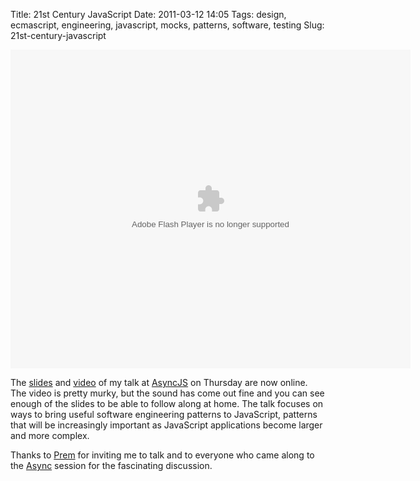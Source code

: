 Title: 21st Century JavaScript
Date: 2011-03-12 14:05
Tags: design, ecmascript, engineering, javascript, mocks, patterns, software, testing
Slug: 21st-century-javascript

<embed src="http://blip.tv/play/AYKq1y8A" type="application/x-shockwave-flash" width="640" height="510" allowscriptaccess="always" allowfullscreen="true"></embed>

The [slides][] and [video][] of my talk at [AsyncJS][] on Thursday are
now online. The video is pretty murky, but the sound has come out fine
and you can see enough of the slides to be able to follow along at home.
The talk focuses on ways to bring useful software engineering patterns
to JavaScript, patterns that will be increasingly important as
JavaScript applications become larger and more complex.

Thanks to [Prem][] for inviting me to talk and to everyone who came
along to the [Async][] session for the fascinating discussion.

  [slides]: http://www.slideshare.net/JimPurbrick/engineering-javascript
  [video]: http://jimpurbrick.blip.tv/file/4875531/
  [AsyncJS]: http://asyncjs.com/privates/
  [Prem]: http://premasagar.com/
  [Async]: http://asyncjs.com
